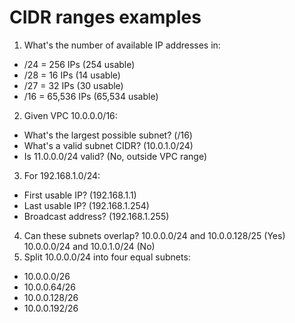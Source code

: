 # CIDR ranges examples

1. What's the number of available IP addresses in:

* /24 = 256 IPs (254 usable)
* /28 = 16 IPs (14 usable)
* /27 = 32 IPs (30 usable)
* /16 = 65,536 IPs (65,534 usable)

2. Given VPC 10.0.0.0/16:

* What's the largest possible subnet? (/16)
* What's a valid subnet CIDR? (10.0.1.0/24)
* Is 11.0.0.0/24 valid? (No, outside VPC range)

3. For 192.168.1.0/24:

* First usable IP? (192.168.1.1)
* Last usable IP? (192.168.1.254)
* Broadcast address? (192.168.1.255)

4. Can these subnets overlap? 10.0.0.0/24 and 10.0.0.128/25 (Yes) 10.0.0.0/24 and 10.0.1.0/24 (No)
5. Split 10.0.0.0/24 into four equal subnets:

* 10.0.0.0/26
* 10.0.0.64/26
* 10.0.0.128/26
* 10.0.0.192/26
